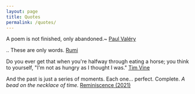 ```yaml
---
layout: page
title: Quotes
permalink: /quotes/
---
```


A poem is not finished, only abandoned.~ [Paul Valéry](https://en.wikiquote.org/wiki/Paul_Val%C3%A9ry#:~:text=J.%20Mathews%20(1971)-,A%20work%20is%20never%20completed%20except%20by%20some%20accident%20such%20as%20weariness%2C%20satisfaction%2C%20the%20need%20to%20deliver%2C%20or%20death%3A%20for%2C%20in%20relation%20to%20who%20or%20what%20is%20making%20it%2C%20it%20can%20only%20be%20one%20stage%20in%20a%20series%20of%20inner%20transformations.,-%22Recollection%22%2C%20Collected%20Works)

.. These are only words. [Rumi](https://en.wikipedia.org/wiki/Rumi)

Do you ever get that when you're halfway through eating a horse; you think to yourself, "I'm not as hungry as I thought I was." [Tim Vine](https://youtu.be/lYznB09WukM?t=240)

And the past is just a series of moments. Each one... perfect. Complete. _A bead on the necklace of time._ [Reminiscence (2021)](https://g.co/kgs/of9wcA)
